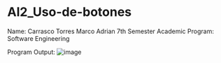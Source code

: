 # Al2_Uso-de-botones

Name: Carrasco Torres Marco Adrian
7th Semester
Academic Program: Software Engineering

Program Output:
![image](https://github.com/AdriGPlayer/Al2_Uso-de-botones/assets/130609122/4f536025-ac60-49da-ae23-aa77e3a61363)
